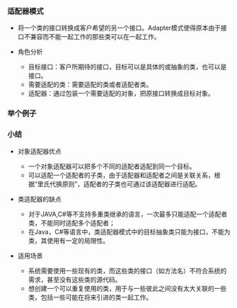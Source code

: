 ### 适配器模式



* 将一个类的接口转换成客户希望的另一个接口。Adapter模式使得原本由于接口不兼容而不能一起工作的那些类可以在一起工作。





* 角色分析
  * 目标接口：客户所期待的接口，目标可以是具体的或抽象的类，也可以是接口。
  * 需要适配的类：需要适配的类或者适配者类。
  * 适配器：通过包装一个需要适配的对象，把原接口转换成目标对象。



### 举个例子





### 小结

* 对象适配器优点
  * 一个对象适配器可以把多个不同的适配者适配到同一个目标。
  * 可以适配一个适配者的子类，由于适配器和适配者之间是关联关系，根据“里氏代换原则”，适配者的子类也可通过该适配器进行适配。



* 类适配器的缺点
  * 对于JAVA,C#等不支持多重类继承的语言，一次最多只能适配一个适配者类，不能同时适配多个适配者；
  * 在Java，C#等语言中，类适配器模式中的目标抽象类只能为接口，不能为类，其使用有一定的局限性。



* 适用场景
  * 系统需要使用一些现有的类，而这些类的接口（如方法名）不符合系统的需求，甚至没有这些类的源代码。
  * 想创建一个可以重复使用的类，用于与一些彼此之间没有太大关联的一些类，包括一些可能在将来引进的类一起工作。

